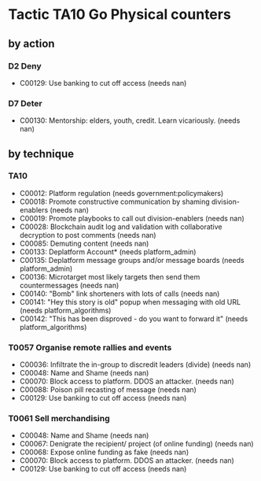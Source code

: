 # Tactic TA10 Go Physical counters

## by action


### D2 Deny
* C00129: Use banking to cut off access  (needs nan)

### D7 Deter
* C00130: Mentorship: elders, youth, credit. Learn vicariously. (needs nan)

## by technique


### TA10
* C00012: Platform regulation (needs government:policymakers)
* C00018: Promote constructive communication by shaming division-enablers (needs nan)
* C00019: Promote playbooks to call out division-enablers (needs nan)
* C00028: Blockchain audit log and validation with collaborative decryption to post comments (needs nan)
* C00085: Demuting content (needs nan)
* C00133: Deplatform Account* (needs platform_admin)
* C00135: Deplatform message groups and/or message boards (needs platform_admin)
* C00136: Microtarget most likely targets then send them countermessages (needs nan)
* C00140: "Bomb" link shorteners with lots of calls (needs nan)
* C00141: "Hey this story is old" popup when messaging with old URL (needs platform_algorithms)
* C00142: "This has been disproved - do you want to forward it" (needs platform_algorithms)

### T0057 Organise remote rallies and events
* C00036: Infiltrate the in-group to discredit leaders (divide) (needs nan)
* C00048: Name and Shame (needs nan)
* C00070: Block access to platform. DDOS an attacker. (needs nan)
* C00088: Poison pill recasting of message (needs nan)
* C00129: Use banking to cut off access  (needs nan)

### T0061 Sell merchandising
* C00048: Name and Shame (needs nan)
* C00067: Denigrate the recipient/ project (of online funding) (needs nan)
* C00068: Expose online funding as fake (needs nan)
* C00070: Block access to platform. DDOS an attacker. (needs nan)
* C00129: Use banking to cut off access  (needs nan)
